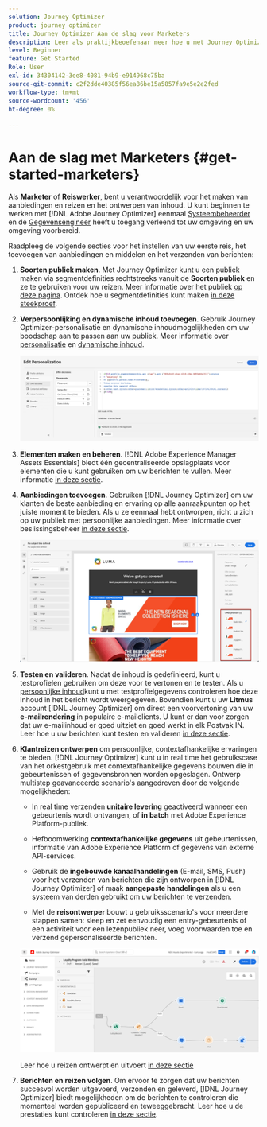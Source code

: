 ```yaml
---
solution: Journey Optimizer
product: journey optimizer
title: Journey Optimizer Aan de slag voor Marketers
description: Leer als praktijkbeoefenaar meer hoe u met Journey Optimizer kunt werken
level: Beginner
feature: Get Started
Role: User
exl-id: 34304142-3ee8-4081-94b9-e914968c75ba
source-git-commit: c2f2dde40385f56ea86be15a5857fa9e5e2e2fed
workflow-type: tm+mt
source-wordcount: '456'
ht-degree: 0%

---
```


# Aan de slag met Marketers {#get-started-marketers}

Als **Marketer** of **Reiswerker**, bent u verantwoordelijk voor het maken van aanbiedingen en reizen en het ontwerpen van inhoud. U kunt beginnen te werken met [!DNL Adobe Journey Optimizer] eenmaal [Systeembeheerder](administrator.md) en de [Gegevensengineer](data-engineer.md) heeft u toegang verleend tot uw omgeving en uw omgeving voorbereid.

Raadpleeg de volgende secties voor het instellen van uw eerste reis, het toevoegen van aanbiedingen en middelen en het verzenden van berichten:

1. **Soorten publiek maken**. Met Journey Optimizer kunt u een publiek maken via segmentdefinities rechtstreeks vanuit de **Soorten publiek** en ze te gebruiken voor uw reizen.  Meer informatie over het publiek [op deze pagina](../../audience/about-audiences.md). Ontdek hoe u segmentdefinities kunt maken [in deze steekproef](../../audience/creating-a-segment-definition.md).

1. **Verpersoonlijking en dynamische inhoud toevoegen**. Gebruik Journey Optimizer-personalisatie en dynamische inhoudmogelijkheden om uw boodschap aan te passen aan uw publiek. Meer informatie over [personalisatie](../../personalization/personalize.md) en [dynamische inhoud](../../personalization/get-started-dynamic-content.md).

   ![](../assets/perso_ee2.png)

1. **Elementen maken en beheren**. [!DNL Adobe Experience Manager Assets Essentials] biedt één gecentraliseerde opslagplaats voor elementen die u kunt gebruiken om uw berichten te vullen. Meer informatie [in deze sectie](../../content-management/assets-essentials.md).

1. **Aanbiedingen toevoegen**. Gebruiken [!DNL Journey Optimizer] om uw klanten de beste aanbieding en ervaring op alle aanraakpunten op het juiste moment te bieden. Als u ze eenmaal hebt ontworpen, richt u zich op uw publiek met persoonlijke aanbiedingen. Meer informatie over beslissingsbeheer [in deze sectie](../../offers/get-started/starting-offer-decisioning.md).

   ![](../assets/offers-e2e-offers-displayed.png)

1. **Testen en valideren**. Nadat de inhoud is gedefinieerd, kunt u testprofielen gebruiken om deze voor te vertonen en te testen. Als u [persoonlijke inhoud](../../personalization/personalize.md)kunt u met testprofielgegevens controleren hoe deze inhoud in het bericht wordt weergegeven. Bovendien kunt u uw **Litmus** account [!DNL Journey Optimizer] om direct een voorvertoning van uw **e-mailrendering** in populaire e-mailclients. U kunt er dan voor zorgen dat uw e-mailinhoud er goed uitziet en goed werkt in elk Postvak IN. Leer hoe u uw berichten kunt testen en valideren [in deze sectie](../../email/preview.md).

1. **Klantreizen ontwerpen** om persoonlijke, contextafhankelijke ervaringen te bieden. [!DNL Journey Optimizer] kunt u in real time het gebruikscase van het orkestgebruik met contextafhankelijke gegevens bouwen die in gebeurtenissen of gegevensbronnen worden opgeslagen. Ontwerp multistep geavanceerde scenario&#39;s aangedreven door de volgende mogelijkheden:

   * In real time verzenden **unitaire levering** geactiveerd wanneer een gebeurtenis wordt ontvangen, of **in batch** met Adobe Experience Platform-publiek.

   * Hefboomwerking **contextafhankelijke gegevens** uit gebeurtenissen, informatie van Adobe Experience Platform of gegevens van externe API-services.

   * Gebruik de **ingebouwde kanaalhandelingen** (E-mail, SMS, Push) voor het verzenden van berichten die zijn ontworpen in [!DNL Journey Optimizer] of maak **aangepaste handelingen** als u een systeem van derden gebruikt om uw berichten te verzenden.

   * Met de **reisontwerper** bouwt u gebruiksscenario&#39;s voor meerdere stappen samen: sleep en zet eenvoudig een entry-gebeurtenis of een activiteit voor een lezenpubliek neer, voeg voorwaarden toe en verzend gepersonaliseerde berichten.

   ![](../assets/journey-design.png)

   Leer hoe u reizen ontwerpt en uitvoert [in deze sectie](../../building-journeys/journey-gs.md)

1. **Berichten en reizen volgen**. Om ervoor te zorgen dat uw berichten succesvol worden uitgevoerd, verzonden en geleverd, [!DNL Journey Optimizer] biedt mogelijkheden om de berichten te controleren die momenteel worden gepubliceerd en teweeggebracht. Leer hoe u de prestaties kunt controleren [in deze sectie](../../reports/global-report.md).
